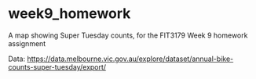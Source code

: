# week9_homework
A map showing Super Tuesday counts, for the FIT3179 Week 9 homework assignment

Data: https://data.melbourne.vic.gov.au/explore/dataset/annual-bike-counts-super-tuesday/export/ 

